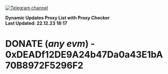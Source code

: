 [![Telegram channel](https://img.shields.io/endpoint?url=https://runkit.io/damiankrawczyk/telegram-badge/branches/master?url=https://t.me/n4z4v0d)](https://t.me/n4z4v0d) 

**Dynamic Updates Proxy List with Proxy Checker**  
**Last Updated: 22.12.23 18:17**

# DONATE (_any evm_) - 0xDEADf12DE9A24b47Da0a43E1bA70B8972F5296F2
